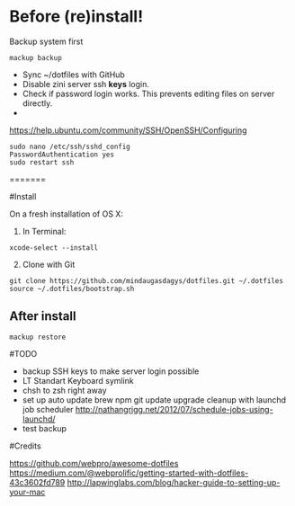 # Before (re)install!

Backup system first

```
mackup backup
```

- Sync ~/dotfiles with GitHub
- Disable zini server ssh **keys** login.
- Check if password login works. This prevents editing files on server directly.
-
https://help.ubuntu.com/community/SSH/OpenSSH/Configuring
```
sudo nano /etc/ssh/sshd_config
PasswordAuthentication yes
sudo restart ssh
```
=======

#Install

On a fresh installation of OS X:

1. In Terminal:

```
xcode-select --install
```
2. Clone with Git

```
git clone https://github.com/mindaugasdagys/dotfiles.git ~/.dotfiles
source ~/.dotfiles/bootstrap.sh
```
## After install
```
mackup restore
```

#TODO

- backup SSH keys to make server login possible
- LT Standart Keyboard symlink
- chsh to zsh right away
- set up auto update brew npm git update upgrade cleanup with launchd job scheduler
http://nathangrigg.net/2012/07/schedule-jobs-using-launchd/
- test backup

#Credits

https://github.com/webpro/awesome-dotfiles
https://medium.com/@webprolific/getting-started-with-dotfiles-43c3602fd789
http://lapwinglabs.com/blog/hacker-guide-to-setting-up-your-mac
